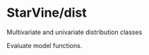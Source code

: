 StarVine/dist
=============

Multivariate and univariate distribution classes

Evaluate model functions.

